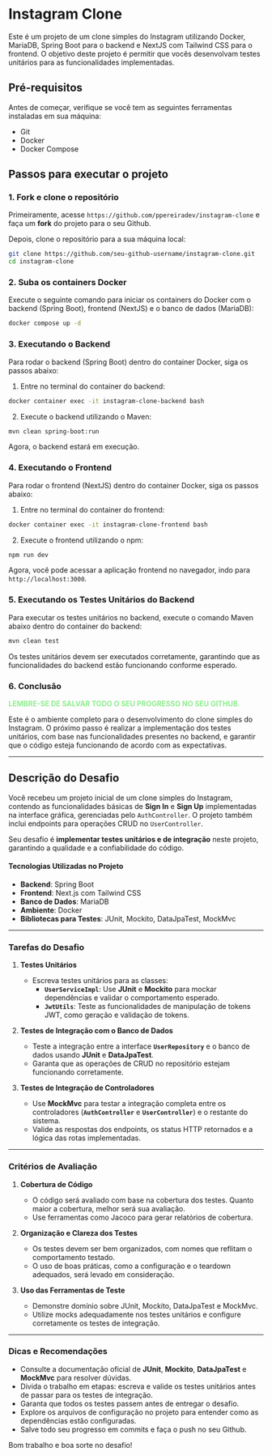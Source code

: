 # Instagram Clone

Este é um projeto de um clone simples do Instagram utilizando Docker, MariaDB, Spring Boot para o backend e NextJS com Tailwind CSS para o frontend. O objetivo deste projeto é permitir que vocês desenvolvam testes unitários para as funcionalidades implementadas.

## Pré-requisitos

Antes de começar, verifique se você tem as seguintes ferramentas instaladas em sua máquina:

- Git
- Docker
- Docker Compose

## Passos para executar o projeto

### 1. Fork e clone o repositório

Primeiramente, acesse `https://github.com/ppereiradev/instagram-clone` e faça um **fork** do projeto para o seu Github.

Depois, clone o repositório para a sua máquina local:

```bash
git clone https://github.com/seu-github-username/instagram-clone.git
cd instagram-clone
```

### 2. Suba os containers Docker

Execute o seguinte comando para iniciar os containers do Docker com o backend (Spring Boot), frontend (NextJS) e o banco de dados (MariaDB):

```bash
docker compose up -d
```

### 3. Executando o Backend

Para rodar o backend (Spring Boot) dentro do container Docker, siga os passos abaixo:

1. Entre no terminal do container do backend:

```bash
docker container exec -it instagram-clone-backend bash
```

2. Execute o backend utilizando o Maven:

```bash
mvn clean spring-boot:run
```

Agora, o backend estará em execução.

### 4. Executando o Frontend
Para rodar o frontend (NextJS) dentro do container Docker, siga os passos abaixo:

1. Entre no terminal do container do frontend:

```bash
docker container exec -it instagram-clone-frontend bash
```

2. Execute o frontend utilizando o npm:

```bash
npm run dev
```

Agora, você pode acessar a aplicação frontend no navegador, indo para `http://localhost:3000`.

### 5. Executando os Testes Unitários do Backend

Para executar os testes unitários no backend, execute o comando Maven abaixo dentro do container do backend:

```bash
mvn clean test
```

Os testes unitários devem ser executados corretamente, garantindo que as funcionalidades do backend estão funcionando conforme esperado.

### 6. Conclusão

<span style="color:lightgreen">**LEMBRE-SE DE SALVAR TODO O SEU PROGRESSO NO SEU GITHUB**.</span>

Este é o ambiente completo para o desenvolvimento do clone simples do Instagram. O próximo passo é realizar a implementação dos testes unitários, com base nas funcionalidades presentes no backend, e garantir que o código esteja funcionando de acordo com as expectativas.

---

## Descrição do Desafio

Você recebeu um projeto inicial de um clone simples do Instagram, contendo as funcionalidades básicas de **Sign In** e **Sign Up** implementadas na interface gráfica, gerenciadas pelo `AuthController`. O projeto também inclui endpoints para operações CRUD no `UserController`.

Seu desafio é **implementar testes unitários e de integração** neste projeto, garantindo a qualidade e a confiabilidade do código.

#### Tecnologias Utilizadas no Projeto
- **Backend**: Spring Boot
- **Frontend**: Next.js com Tailwind CSS
- **Banco de Dados**: MariaDB
- **Ambiente**: Docker
- **Bibliotecas para Testes**: JUnit, Mockito, DataJpaTest, MockMvc

---

### Tarefas do Desafio

1. **Testes Unitários**
   - Escreva testes unitários para as classes:
     - **`UserServiceImpl`**: Use **JUnit** e **Mockito** para mockar dependências e validar o comportamento esperado.
     - **`JwtUtils`**: Teste as funcionalidades de manipulação de tokens JWT, como geração e validação de tokens.

2. **Testes de Integração com o Banco de Dados**
   - Teste a integração entre a interface **`UserRepository`** e o banco de dados usando **JUnit** e **DataJpaTest**.
   - Garanta que as operações de CRUD no repositório estejam funcionando corretamente.

3. **Testes de Integração de Controladores**
   - Use **MockMvc** para testar a integração completa entre os controladores (**`AuthController`** e **`UserController`**) e o restante do sistema.
   - Valide as respostas dos endpoints, os status HTTP retornados e a lógica das rotas implementadas.

---

### Critérios de Avaliação
1. **Cobertura de Código**
   - O código será avaliado com base na cobertura dos testes. Quanto maior a cobertura, melhor será sua avaliação.
   - Use ferramentas como Jacoco para gerar relatórios de cobertura.

2. **Organização e Clareza dos Testes**
   - Os testes devem ser bem organizados, com nomes que reflitam o comportamento testado.
   - O uso de boas práticas, como a configuração e o teardown adequados, será levado em consideração.

3. **Uso das Ferramentas de Teste**
   - Demonstre domínio sobre JUnit, Mockito, DataJpaTest e MockMvc.
   - Utilize mocks adequadamente nos testes unitários e configure corretamente os testes de integração.

---

### Dicas e Recomendações
- Consulte a documentação oficial de **JUnit**, **Mockito**, **DataJpaTest** e **MockMvc** para resolver dúvidas.
- Divida o trabalho em etapas: escreva e valide os testes unitários antes de passar para os testes de integração.
- Garanta que todos os testes passem antes de entregar o desafio.
- Explore os arquivos de configuração no projeto para entender como as dependências estão configuradas.
- Salve todo seu progresso em commits e faça o push no seu Github.

Bom trabalho e boa sorte no desafio!
